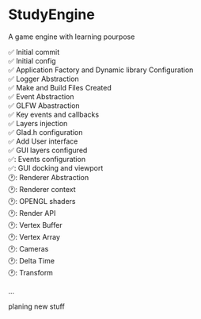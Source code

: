 # StudyEngine
A game engine with learning pourpose

:white_check_mark: Initial commit  
:white_check_mark: Initial config  
:white_check_mark: Application Factory and Dynamic library Configuration  
:white_check_mark: Logger Abstraction  
:white_check_mark: Make and Build Files Created  
:white_check_mark: Event Abstraction  
:white_check_mark: GLFW Abastraction  
:white_check_mark: Key events and callbacks  
:white_check_mark: Layers injection  
:white_check_mark: Glad.h configuration  
:white_check_mark: Add User interface  
:white_check_mark: GUI layers configured  
✅: Events configuration  
✅: GUI docking and viewport  
🕐: Renderer Abstraction  
🕐: Renderer context  
🕐: OPENGL shaders  
🕐: Render API  
🕐: Vertex Buffer  
🕐: Vertex Array  
🕐: Cameras  
🕐: Delta Time  
🕐: Transform  

...  

planing new stuff  
